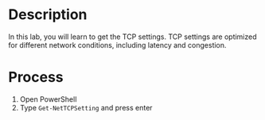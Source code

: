 # Description
In this lab, you will learn to get the TCP settings. TCP settings are optimized for different network conditions, including latency and congestion.

# Process
1. Open PowerShell
2. Type `Get-NetTCPSetting` and press enter